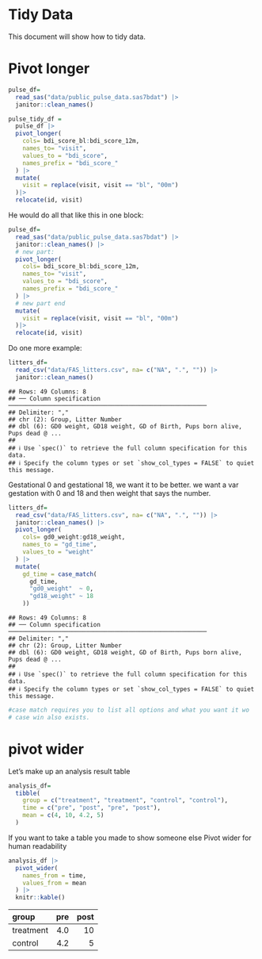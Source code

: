 Tidy Data
================

This document will show how to tidy data.

# Pivot longer

``` r
pulse_df=
  read_sas("data/public_pulse_data.sas7bdat") |>
  janitor::clean_names()
```

``` r
pulse_tidy_df =
  pulse_df |>
  pivot_longer(
    cols= bdi_score_bl:bdi_score_12m,
    names_to= "visit",
    values_to = "bdi_score",
    names_prefix = "bdi_score_"
  ) |>
  mutate(
    visit = replace(visit, visit == "bl", "00m") 
  )|>
  relocate(id, visit)
```

He would do all that like this in one block:

``` r
pulse_df=
  read_sas("data/public_pulse_data.sas7bdat") |>
  janitor::clean_names() |>
  # new part:
  pivot_longer(
    cols= bdi_score_bl:bdi_score_12m,
    names_to= "visit",
    values_to = "bdi_score",
    names_prefix = "bdi_score_"
  ) |>
  # new part end
  mutate(
    visit = replace(visit, visit == "bl", "00m") 
  )|>
  relocate(id, visit)
```

Do one more example:

``` r
litters_df=
  read_csv("data/FAS_litters.csv", na= c("NA", ".", "")) |>
  janitor::clean_names()
```

    ## Rows: 49 Columns: 8
    ## ── Column specification ────────────────────────────────────────────────────────
    ## Delimiter: ","
    ## chr (2): Group, Litter Number
    ## dbl (6): GD0 weight, GD18 weight, GD of Birth, Pups born alive, Pups dead @ ...
    ## 
    ## ℹ Use `spec()` to retrieve the full column specification for this data.
    ## ℹ Specify the column types or set `show_col_types = FALSE` to quiet this message.

Gestational 0 and gestational 18, we want it to be better. we want a var
gestation with 0 and 18 and then weight that says the number.

``` r
litters_df=
  read_csv("data/FAS_litters.csv", na= c("NA", ".", "")) |>
  janitor::clean_names() |>
  pivot_longer(
    cols= gd0_weight:gd18_weight,
    names_to = "gd_time", 
    values_to = "weight"
  ) |> 
  mutate(
    gd_time = case_match(
      gd_time,
      "gd0_weight"  ~ 0,
      "gd18_weight" ~ 18
    ))
```

    ## Rows: 49 Columns: 8
    ## ── Column specification ────────────────────────────────────────────────────────
    ## Delimiter: ","
    ## chr (2): Group, Litter Number
    ## dbl (6): GD0 weight, GD18 weight, GD of Birth, Pups born alive, Pups dead @ ...
    ## 
    ## ℹ Use `spec()` to retrieve the full column specification for this data.
    ## ℹ Specify the column types or set `show_col_types = FALSE` to quiet this message.

``` r
#case match requires you to list all options and what you want it wo 
# case win also exists.
```

# pivot wider

Let’s make up an analysis result table

``` r
analysis_df=
  tibble(
    group = c("treatment", "treatment", "control", "control"),
    time = c("pre", "post", "pre", "post"),
    mean = c(4, 10, 4.2, 5)
  )
```

If you want to take a table you made to show someone else Pivot wider
for human readability

``` r
analysis_df |>
  pivot_wider(
    names_from = time,
    values_from = mean
  ) |>
  knitr::kable()
```

| group     | pre | post |
|:----------|----:|-----:|
| treatment | 4.0 |   10 |
| control   | 4.2 |    5 |
